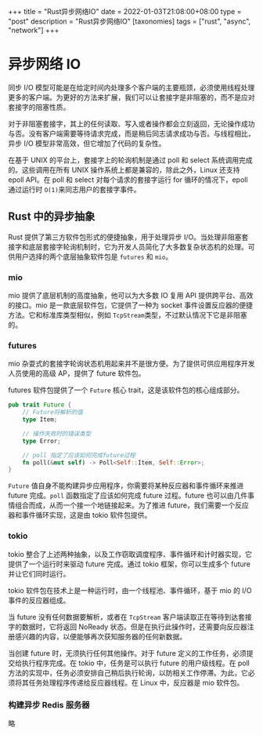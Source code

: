 +++
title = "Rust异步网络IO"
date = 2022-01-03T21:08:00+08:00
type = "post"
description = "Rust异步网络IO"
[taxonomies]
tags = ["rust", "async", "network"]
+++

# 异步网络 IO

同步 I/O 模型可能是在给定时间内处理多个客户端的主要瓶颈，必须使用线程处理更多的客户端。为更好的方法来扩展，我们可以让套接字是非阻塞的，而不是应对套接字的阻塞性质。

对于非阻塞套接字，其上的任何读取、写入或者操作都会立刻返回，无论操作成功与否。没有客户端需要等待请求完成，而是稍后同志请求成功与否。与线程相比，异步 I/O 模型非常高效，但它增加了代码的复杂性。

在基于 UNIX 的平台上，套接字上的轮询机制是通过 poll 和 select 系统调用完成的。这些调用在所有 UNIX 操作系统上都是兼容的，除此之外，Linux 还支持 epoll API。在 poll 和 select 对每个请求的套接字运行 for 循环的情况下，epoll 通过运行时 `O(1)`来同志用户的套接字事件。

## Rust 中的异步抽象

Rust 提供了第三方软件包形式的便捷抽象，用于处理异步 I/O。当处理非阻塞套接字和底层套接字轮询机制时，它为开发人员简化了大多数复杂状态机的处理。可供用户选择的两个底层抽象软件包是 `futures` 和 `mio`。

### mio

mio 提供了底层机制的高度抽象，他可以为大多数 IO 复用 API 提供跨平台、高效的接口。mio 是一款底层软件包，它提供了一种为 socket 事件设置反应器的便捷方法。它和标准库类型相似，例如 `TcpStream`类型，不过默认情况下它是非阻塞的。

### futures

mio 杂耍式的套接字轮询状态机用起来并不是很方便。为了提供可供应用程序开发人员使用的高级 AP，提供了 future 软件包。

futures 软件包提供了一个 `Future` 核心 trait，这是该软件包的核心组成部分。

```rust
pub trait Future {
    // Future将解析的值
    type Item;

    // 操作失败时的错误类型
    type Error;

    // poll 指定了应该如何完成future过程
    fn poll(&mut self) -> Poll<Self::Item, Self::Error>;
}
```

`Future` 值自身不能构建异步应用程序，你需要将某种反应器和事件循环来推进 future 完成。`poll` 函数指定了应该如何完成 future 过程。future 也可以由几件事情组合而成，从而一个接一个地链接起来。为了推进 future，我们需要一个反应器和事件循环实现，这是由 tokio 软件包提供。

### tokio

tokio 整合了上述两种抽象，以及工作窃取调度程序、事件循环和计时器实现，它提供了一个运行时来驱动 future 完成。通过 tokio 框架，你可以生成多个 future 并让它们同时运行。

tokio 软件包在技术上是一种运行时，由一个线程池、事件循环，基于 mio 的 I/O 事件的反应器组成。

当 future 没有任何数据要解析，或者在 `TcpStream` 客户端读取正在等待到达套接字的数据时，它将返回 NoReady 状态。但是在执行此操作时，还需要向反应器注册感兴趣的内容，以便能够再次获知服务器的任何新数据。

当创建 future 时，无须执行任何其他操作。对于 future 定义的工作任务，必须提交给执行程序完成。在 tokio 中，任务是可以执行 future 的用户级线程。在 poll 方法的实现中，任务必须安排自己稍后执行轮询，以防相关工作停滞。为此，它必须将其任务处理程序传递给反应器线程。在 Linux 中，反应器是 mio 软件包。

### 构建异步 Redis 服务器

略
